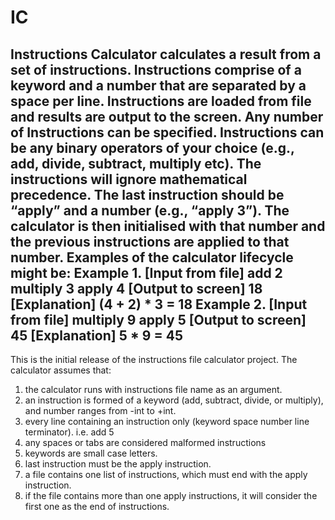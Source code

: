 # IC
Instructions Calculator
calculates a result from a set of instructions. Instructions comprise
of a keyword and a number that are separated by a space per line. Instructions are loaded
from file and results are output to the screen. Any number of Instructions can
be specified. Instructions can be any binary operators of your choice (e.g., add, divide,
subtract, multiply etc). The instructions will ignore mathematical precedence. The last
instruction should be “apply” and a number (e.g., “apply 3”). The calculator is then
initialised with that number and the previous instructions are applied to that number.
Examples of the calculator lifecycle might be:
Example 1.
[Input from file]
add 2
multiply 3
apply 4
[Output to screen]
18
[Explanation]
(4 + 2) * 3 = 18
Example 2.
[Input from file]
multiply 9
apply 5
[Output to screen]
45
[Explanation]
5 * 9 = 45
----------------------------
This is the initial release of the instructions file calculator project. The calculator assumes that:
1.	the calculator runs with instructions file name as an argument. 
2.	an instruction is formed of a keyword (add, subtract, divide, or multiply), and number ranges from -int to +int. 
3.	every line containing an instruction only (keyword space number line terminator). i.e. add 5 
4.	any spaces or tabs are considered malformed instructions 
5.	keywords are small case letters.
6.	last instruction must be the apply instruction. 
7.	a file contains one list of instructions, which must end with the apply instruction. 
8.	if the file contains more than one apply instructions, it will consider the first one as the end of instructions.
